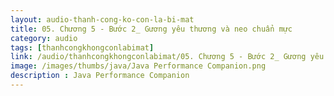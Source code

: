 ```yaml
---
layout: audio-thanh-cong-ko-con-la-bi-mat
title: 05. Chương 5 - Bước 2_ Gương yêu thương và neo chuẩn mực
category: audio
tags: [thanhcongkhongconlabimat]
link: /audio/thanhcongkhongconlabimat/05. Chương 5 - Bước 2_ Gương yêu thương và neo chuẩn mực.mp3 
image: /images/thumbs/java/Java Performance Companion.png
description : Java Performance Companion 
---
```












